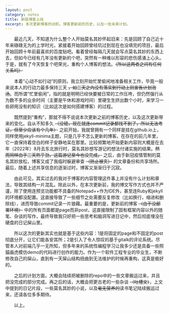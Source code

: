 ```yaml
---
layout: post
category: notes
title: 新版博客上线
excerpt: 本次更新博客的动机，博客更新前的历史，以及一些未来计划。
---
```

&emsp;&emsp;最近几天，不知道为什么整个人开始莫名其妙怀起旧来：先是回顾了自己近十年来碌碌无为的上学时光，紧接着开始回顾曾经坑过到现在也没填完的项目，最后开始回顾十年前最喜欢的百度贴吧。看着曾经每隔几天就会写点莫名其妙的东西上去，但如今已经有几年没有更新的个吧，突然有一种难以形容的悲伤感涌上心头。于是，就有了今天恢复个吧荣光，重构个人博客的想法。~~（所以这两者之间有任何关系吗）~~

&emsp;&emsp;本着“心动不如行动”的原则，我立刻开始忙里偷闲地准备相关工作，毕竟一般来说本人的行动力最多保持三天 ~~，如三天之内没有落实到行动上则宣告计划泡汤~~。而所谓“忙里偷闲”，指的就是明明已经快要被日常的工作压垮，但仍然强行从为数不多的业余时间（主要是午休和游戏时间）里硬生生挤出数个小时，来学习一些卵用没有的知识（比如这次是如何搭建博客）的过程。

&emsp;&emsp;既然提到“重构”，那就不得不说说本次更新之前的博客历史，以及这次更新带来的变化。自从不知多久 ~~（没错，现在就连commit记录都找不到了，所以无法考证，但至少应该有个几年）~~ 之前开始，我就曾拥有一个同样是挂在github.io上，同样使用jekyll-minima主题，只是几乎不怎么更新的博客。在存在的前几年里，它一直保持着空白的样子安静地呆在那里。比较频繁地开始更新内容则大概是在去年（2022年）8月去东北旅行时，莫名其妙想写游记的想法付诸实施的结果。~~然而同样由于三天热乎劲，这篇游记至今也没完成。~~ 之后，由于新冠疫情管制的莫名其妙放松，博客又成了我临时躲避审查 ~~（防止被夹）~~ 的文章备份和共享场所。最后，随着上述共享信息的逐渐过时，博客又渐渐归于沉寂。

&emsp;&emsp;由此可见，其实过去的我对于博客的内容管理这件事上并没有什么计划和章法，导致其结构一片混乱。除此以外，在本次更新前，我的博文写作方式也并不严谨，除了使用连预览功能都不具备的Notepad++作为IDE外，甚至连Ruby和jekyll的环境都没配置。这直接导致了一些细节之处需要反复修改（比如换行，缩进和删除线），进而导致commit记录一片狼藉。最重要的是，更新前的博客 ~~（由于没部署环境）~~ 中的所有页面都是page而非post，这直接限制了固有框架内容以外的随笔、杂谈的写作，最终导致我只好把一些思考和脑洞写进日记中，然后彻底埋没在硬盘的日记屎山里。

&emsp;&emsp;所以这次的更新其实也就是基于这些内容：1是将固定的page和不固定的post彻底分开，让它们能各安其所；2是引入了令人惊叹的基于gitalk的评论系统。尽管本人对前端几乎一无所知，但多年来的系统性编程学习让我多少还是具备一些照猫画虎模仿demo的代码进行创作的能力。作为一个软件工程专业的毕业生，不断修改自己的屎山，直到有一天屎山结构扭曲到无法维护的时候再重构，这真是极好的。

&emsp;&emsp;之后的计划方面，大概会陆续把被删除的repo中的一些文章搬运过来，并且把没完成的部分完成。再之后的话，大概会把更古老的一些杂谈 ~~（吐槽文）~~，上文中提到的日记片段，一些莫名其妙的小说，以及~~毫无营养的~~读书笔记陆续搬运过来，还请各位多多期待。

&emsp;&emsp;以上。
